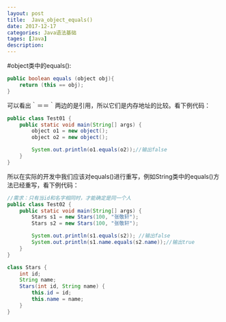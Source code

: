 ```yaml
---
layout: post
title:  Java_object_equals()
date: 2017-12-17
categories: Java语法基础
tages: [Java]
description: 
---
```


#object类中的equals():

```java
public boolean equals (object obj){
	return (this == obj);
}
```

  可以看出｀＝＝｀两边的是引用，所以它们是内存地址的比较。看下例代码：

```java
public class Test01 {
	public static void main(String[] args) {
		object o1 = new object();
		object o2 = new object();

		System.out.println(o1.equals(o2));//输出false
	}
} 
```

  所以在实际的开发中我们应该对equals()进行重写，例如String类中的equals()方法已经重写，看下例代码：

```java
//需求：只有当id和名字相同时，才能确定是同一个人
public class Test02 {
	public static void main(String[] args) {
		Stars s1 = new Stars(100, "张敬轩");
		Stars s2 = new Stars(100, "张敬轩");

		System.out.println(s1.equals(s2)); //输出false
		System.out.println(s1.name.equals(s2.name));//输出true                            
	}
}

class Stars {
	int id;
	String name;
	Stars(int id, String name) {
		this.id = id;
		this.name = name;
	}
}
```

